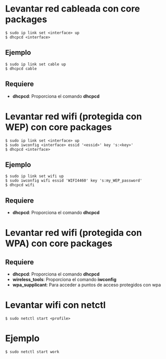 # Levantar red cableada con core packages

    $ sudo ip link set <interface> up
    $ dhcpcd <interface>

## Ejemplo

    $ sudo ip link set cable up
    $ dhcpcd cable

## Requiere

*   **dhcpcd**: Proporciona el comando **dhcpcd**

# Levantar red wifi (protegida con WEP) con core packages

    $ sudo ip link set <interface> up
    $ sudo iwconfig <interface> essid '<essid>' key 's:<key>'
    $ dhcpcd <interface>

## Ejemplo

    $ sudo ip link set wifi up
    $ sudo iwconfig wifi essid 'WIFI4460' key 's:my_WEP_password'
    $ dhcpcd wifi

## Requiere

*   **dhcpcd**: Proporciona el comando **dhcpcd**

# Levantar red wifi (protegida con WPA) con core packages

## Requiere

*   **dhcpcd**: Proporciona el comando **dhcpcd**
*   **wireless_tools**: Proporciona el comando **iwconfig**
*   **wpa_supplicant**: Para acceder a puntos de acceso protegidos con wpa

# Levantar wifi con netctl

    $ sudo netctl start <profile>

# Ejemplo

    $ sudo netctl start work
